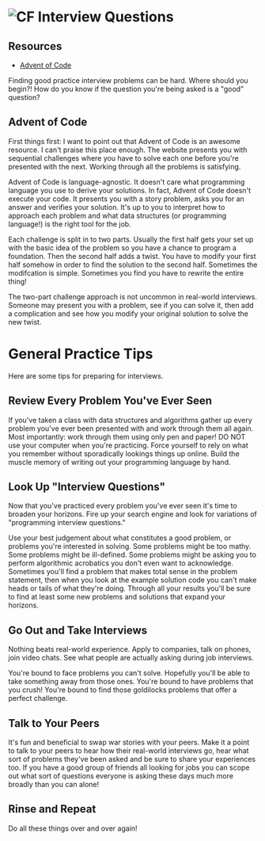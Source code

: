 # ![CF](http://i.imgur.com/7v5ASc8.png) Interview Questions

## Resources
* [Advent of Code](https://adventofcode.com/)

Finding good practice interview problems can be hard. Where should you begin?!
How do you know if the question you're being asked is a "good" question?

## Advent of Code
First things first: I want to point out that Advent of Code is an awesome
resource. I can't praise this place enough. The website presents you with
sequential challenges where you have to solve each one before you're presented
with the next. Working through all the problems is satisfying.

Advent of Code is language-agnostic. It doesn't care what programming language
you use to derive your solutions. In fact, Advent of Code doesn't execute your
code. It presents you with a story problem, asks you for an answer and verifies
your solution. It's up to you to interpret how to approach each problem and
what data structures (or programming language!) is the right tool for the job.

Each challenge is split in to two parts. Usually the first half gets your set
up with the basic idea of the problem so you have a chance to program
a foundation. Then the second half adds a twist. You have to modify your first
half somehow in order to find the solution to the second half. Sometimes the
modifcation is simple. Sometimes you find you have to rewrite the entire thing!

The two-part challenge approach is not uncommon in real-world interviews.
Someone may present you with a problem, see if you can solve it, then add
a complication and see how you modify your original solution to solve the new
twist.

# General Practice Tips
Here are some tips for preparing for interviews.

## Review Every Problem You've Ever Seen
If you've taken a class with data structures and algorithms gather up every
problem you've ever been presented with and work through them all again. Most
importantly: work through them using only pen and paper! DO NOT use your
computer when you're practicing. Force yourself to rely on what you remember
without sporadically lookings things up online. Build the muscle memory of
writing out your programming language by hand.

## Look Up "Interview Questions"
Now that you've practiced every problem you've ever seen it's time to broaden
your horizons. Fire up your search engine and look for variations of
"programming interview questions."

Use your best judgement about what constitutes a good problem, or problems
you're interested in solving. Some problems might be too mathy. Some problems
might be ill-defined. Some problems might be asking you to perform algorithmic
acrobatics you don't even want to acknowledge. Sometimes you'll find a problem
that makes total sense in the problem statement, then when you look at the
example solution code you can't make heads or tails of what they're doing.
Through all your results you'll be sure to find at least some new problems 
and solutions that expand your horizons.

## Go Out and Take Interviews
Nothing beats real-world experience. Apply to companies, talk on phones, join
video chats. See what people are actually asking during job interviews.

You're bound to face problems you can't solve. Hopefully you'll be able to take
something away from those ones. You're bound to have problems that you crush!
You're bound to find those goldilocks problems that offer a perfect challenge.

## Talk to Your Peers
It's fun and beneficial to swap war stories with your peers. Make it a point to
talk to your peers to hear how their real-world interviews go, hear what sort
of problems they've been asked and be sure to share your experiences too. If
you have a good group of friends all looking for jobs you can scope out what
sort of questions everyone is asking these days much more broadly than you can
alone!

## Rinse and Repeat
Do all these things over and over again!
